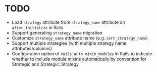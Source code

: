 # TODO

- Load `strategy` attribute from `strategy_name` attribute on `after_initialize` in Rails
- Support generating `strategy_name` migration
- Customize `strategy_name` attribute name (e.g. `sort_strategy_name`)
- Support multiple strategies (with multiple strategy name attributes/columns)
- Configuration option of `rails_auto_mixin_modules` in Rails to indicate whether to include module mixins automatically by convention for Strategic and Strategic::Strategy
